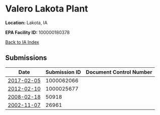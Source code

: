 # Valero Lakota Plant

**Location:** Lakota, IA

**EPA Facility ID:** 100000180378

[Back to IA Index](../../index.md)

## Submissions

| Date | Submission ID | Document Control Number |
|------|--------------|-------------------------|
| [2017-02-05](submissions/1000062066.md) | 1000062066 |  |
| [2012-02-10](submissions/1000025677.md) | 1000025677 |  |
| [2008-02-18](submissions/50918.md) | 50918 |  |
| [2002-11-07](submissions/26961.md) | 26961 |  |
